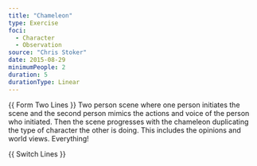 ```yaml
---
title: "Chameleon"
type: Exercise
foci:
  - Character
  - Observation
source: "Chris Stoker"
date: 2015-08-29
minimumPeople: 2
duration: 5
durationType: Linear
---
```


{{ Form Two Lines }}
Two person scene where one person initiates the scene and the second person mimics the actions and voice of the person who initiated.
Then the scene progresses with the chameleon duplicating the type of character the other is doing.
This includes the opinions and world views.
Everything!

{{ Switch Lines }}
